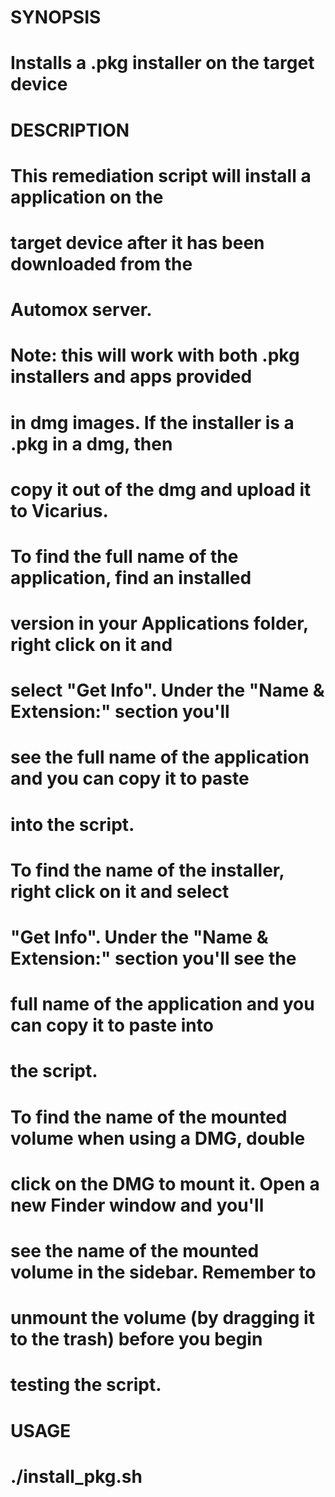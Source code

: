 # SYNOPSIS
#   Installs a .pkg installer on the target device
#
# DESCRIPTION
#   This remediation script will install a application on the 
#    target device after it has been downloaded from the
#    Automox server.
#
#   Note: this will work with both .pkg installers and apps provided
#   in dmg images. If the installer is a .pkg in a dmg, then
#   copy it out of the dmg and upload it to Vicarius.
#
#    To find the full name of the application, find an installed
#    version in your Applications folder, right click on it and
#    select "Get Info". Under the "Name & Extension:" section you'll
#    see the full name of the application and you can copy it to paste
#    into the script.
#
#    To find the name of the installer, right click on it and select
#    "Get Info". Under the "Name & Extension:" section you'll see the
#    full name of the application and you can copy it to paste into
#    the script.
#
#    To find the name of the mounted volume when using a DMG, double
#    click on the DMG to mount it. Open a new Finder window and you'll
#    see the name of the mounted volume in the sidebar. Remember to
#    unmount the volume (by dragging it to the trash) before you begin
#    testing the script.
#
# USAGE
#   ./install_pkg.sh